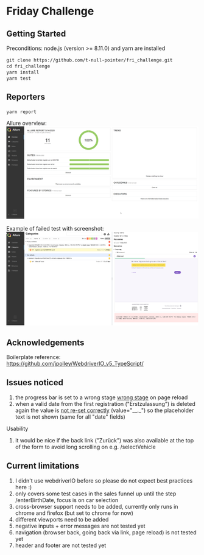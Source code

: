 # Friday Challenge

## Getting Started
Preconditions: 
node.js (version >= 8.11.0) and yarn are installed
```
git clone https://github.com/t-null-pointer/fri_challenge.git
cd fri_challenge
yarn install
yarn test
```

## Reporters
```
yarn report
```
Allure overview: 
![allure](https://github.com/t-null-pointer/fri_challenge/blob/master/src/assets/pass.png)

Example of failed test with screenshot: 
![screenshot](https://github.com/t-null-pointer/fri_challenge/blob/master/src/assets/failWithScreenshot.png)

## Acknowledgements
Boilerplate reference: https://github.com/jpolley/WebdriverIO_v5_TypeScript/

## Issues noticed
1. the progress bar is set to a wrong stage [wrong stage](https://github.com/t-null-pointer/fri_challenge/blob/master/src/assets/issue1.png) on page reload
2. when a valid date from the first registration ("Erstzulassung") is deleted again the value is [not re-set correctly](https://github.com/t-null-pointer/fri_challenge/blob/master/src/assets/issue2.png) (value="__._") so the placeholder text is not shown (same for all "date" fields)

Usability
1. it would be nice if the back link ("Zurück") was also available at the top of the form to avoid long scrolling on e.g. /selectVehicle

## Current limitations
1. I didn't use webdriverIO before so please do not expect best practices here :)
2. only covers some test cases in the sales funnel up until the step /enterBirthDate, focus is on car selection
3. cross-browser support needs to be added, currently only runs in chrome and firefox (but set to chrome for now)
4. different viewports need to be added
5. negative inputs + error messages are not tested yet
6. navigation (browser back, going back via link, page reload) is not tested yet
6. header and footer are not tested yet

